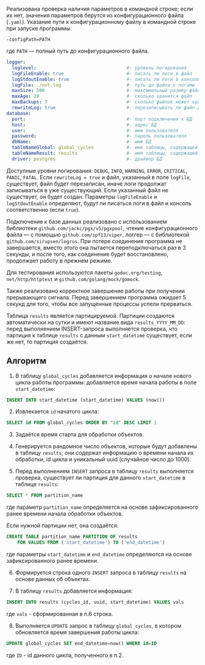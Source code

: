 Реализована проверка наличия параметров в командной строке; если их нет, значения параметров берутся из конфигурационного файла (`.yaml`). Указание пути к конфигурационному файлу в командной строке при запуске программы:

```
-configPath=PATH
```

где `PATH` — полный путь до конфигурационного файла.

```YAML
logger:
  loglevel:                                 #- уровень логирования
  logFileEnable: true                       #- писать ли логи в файл
  logStdoutEnable: true                     #- писать ли логи в консоль
  logFile: ./out.log                        #- путь до файла с логами
  maxSize: 500                              #- максимальный размер файла с логами
  maxAge: 28                                #- сколько хранится файл
  maxBackups: 7                             #- сколько файлов может храниться
  rewriteLog: true                          #- перезаписывать ли файл для логирования
database:
  port:                                     #- порт подключения к БД
  host:                                     #- адрес БД
  user:                                     #- имя пользователя
  password:                                 #- пароль пользователя
  dbName:                                   #- имя БД
  tableNameGlobal: global_cycles            #- имя таблицы, содержащей информацию о глобальном цикле программы
  tableNameResult: results                  #- имя таблицы, содержащей информацию о каждом объекте, над которым производилась работа
  driver: postgres                          #- драйвер БД
```

Доступные уровни логирования: `DEBUG`, `INFO`, `WARNING`, `ERROR`, `CRITICAL`, `PANIC`, `FATAL`. Если `rewriteLog = true` и файл, указанный в поле `logFile`, существует, файл будет перезаписан, иначе логи продолжат записываться в уже существующий. Если указанный файл не существует, он будет создан. Параметры `logFileEnable` и `logStdoutEnable` определяют, будут ли писаться логи в файл и консоль соответственно (если `true`).

Подключение к базе данных реализовано с использованием библиотеки `github.com/jackc/pgx/v5/pgxpool`, чтение конфигурационного файла — с помощью `github.com/spf13/viper`, логгер — с библиотекой `github.com/sirupsen/logrus`. При потере соединения программа не завершается, вместо этого она пытается переподключаться раз в 3 секунды, и после того, как соединение будет восстановлено, продолжает работу в прежнем режиме.

Для тестирования используются пакеты `godoc.org/testing`, `net/http/httptest` и `github.com/golang/mock/gomock`.

Также реализовано корректное завершение работы при получении прерывающего сигнала. Перед завершением программа ожидает 5 секунд для того, чтобы все запущенные процессы успели прерваться.

Таблица `results` является партицируемой. Партиции создаются автоматически на сутки и имеют название вида `results_YYYY_MM_DD`: перед выполнением INSERT-запроса выполняется проверка, что партиция к таблице `results` с данным `start_datetime` существует, если же нет, то партиция создаётся.

## Алгоритм

1. В таблицу `global_cycles` добавляется информация о начале нового цикла работы программы: добавляется время начала работы в поле `start_datetime`:

``` SQL
INSERT INTO start_datetime (start_datetime) VALUES (now())
```

2. Извлекается `id` начатого цикла:

``` SQL
SELECT id FROM global_cycles ORDER BY "id" DESC LIMIT 1
```

3. Задаётся время старта для обработки объектов.

4. Генерируется рандомное число объектов, которые будут добавлены в таблицу `results`; они содержат информацию о времени начала их обработки, id цикла и уникальный uuid (случайное число до 1000).

5. Перед выполнением `INSERT` запроса в таблицу `results` выполняется проверка, существует ли партиция для данного `start_datetime` в таблице `results`: 

``` SQL
SELECT * FROM partition_name
```

где параметр `partition_name` определяется на основе зафиксированного ранее времени начала обработки объектов.

Если нужной партиции нет, она создаётся:

``` SQL
CREATE TABLE partition_name PARTITION OF results
	FOR VALUES FROM ('start_datetime') TO ('end_datetime')
```

где параметры `start_datetime` и `end_datetime` определяются на основе зафиксированного ранее времени.

6. Формируется строка одного `INSERT` запроса в таблицу `results` на основе данных об объектах.

7. В таблицу `results` добавляется информация:

``` SQL
INSERT INTO results (cycles_id, uuid, start_datetime) VALUES vals
```

где `vals` - сформированная в п.6 строка.

8. Выполняется `UPDATE` запрос в таблицу `global_cycles`, в котором обновляется время завершения работы цикла:

``` SQL
UPDATE global_cycles SET end_datetime=now() WHERE id=ID
```

где `ID` - id данного цикла, полученного в п.2.